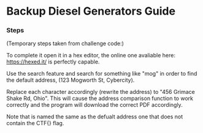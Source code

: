 # Backup Diesel Generators Guide

### Steps

(Temporary steps taken from challenge code:)

To complete it open it in a hex editor, the online one avaliable here: https://hexed.it/ is perfectly capable. 

Use the search feature and search for something like "mog" in order to
find the default address, (123 Mogworth St, Cybercity). 

Replace each character accordingly (rewrite the address) to "456 Grimace Shake Rd, Ohio". This will
cause the address comparison function to work correctly and the program will download the correct PDF accordingly. 

Note that is named the same as the defualt address one that does not contain the CTF{} flag.

